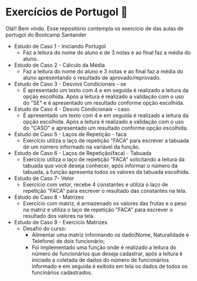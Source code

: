 # Exercícios de Portugol :cactus:

Olá!! Bem vindo. Esse repositório contempla os exercício de das aulas de portugol do Bootcamp Santander

* Estudo de Caso 1 - Iniciando Portugol 
  * Faz a leitura do nome do aluno e de 3 notas e ao final faz a média do aluno.
* Estudo de Caso 2 - Cálculo da Média 
  *  Faz a leitura do nome do aluno e 3 notas e ao final faz a média do aluno apresentando o resultado de aprovado/reprovado.
* Estudo de Caso 3 - Desvios Condicionais - se
  * É apresentado um texto com 4 e em seguida é realizado a leitura da opção escolhida. Após a leitura é realizado a validação com o uso do "SE" e é apresentado um resultado conforme opção escolhida.
* Estudo de Caso 4 - Desvio Condicionais - caso
  * É apresentado um texto com 4 e em seguida é realizado a leitura da opção escolhida. Após a leitura é realizado a validação com o uso do "CASO" e apresentado um resultado conforme opção escolhida.
* Estudo de Caso 5 - Laços de Repetição - faca
  * Exercício utiliza o laço de repetição "FACA" para escrever a tabuada de um número informado na variável da função.
* Estudo de Caso 6 - Laços de Repetição(faca) - Tabuada
  * Exercício utiliza o laço de repetição "FACA" solicitando a leitura da tabuada que você deseja conhecer, após informar o número da tabuada, a função apresenta todos os valores da tabuada escolhida.
* Estudo de Caso 7- Vetor
  * Exercício com vetor, recebe 4 constantes e utiliza o laço de repetição "FACA" para escrever o resultado das constantes na tela.
* Estudo de Caso 8 - Matrizes
  * Exercício com matriz, é armazenado os valores das frutas e o peso na matriz e utiliza o laço de repetição "FACA" para escrever o resultado dos valores na tela.
* Estudo de Caso 9 - Exercício Matrizes
  * Desafio do curso:
    *  Alimentar uma matriz informando os dado(Nome, Naturalidade e Telefone) de dois funcionário;
    * Foi implementado uma função onde é realizado a leitura do número de funcionários que deseja cadastrar, após a leitura é iniciado a coletada de dados do número de funcionários informado e em seguida é exibido em tela os dados de todos os funcinários cadastrados.